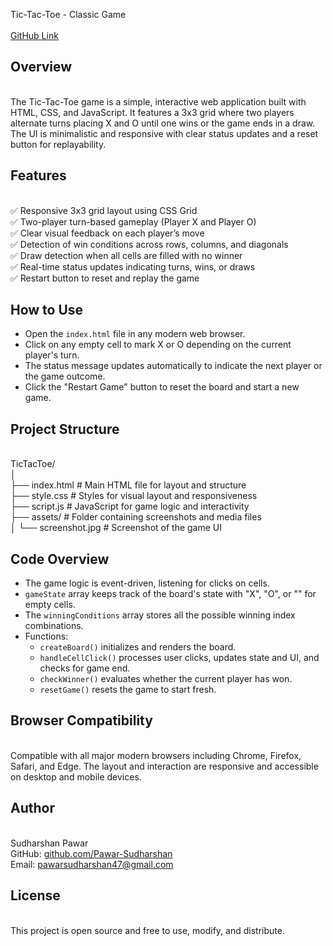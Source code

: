 Tic-Tac-Toe - Classic Game  
[](https://github.com/Pawar-Sudharshan/SCT_TrackCode_TaskNumber/tree/main/SCT_WD_3#tic-tac-toe---classic-game)  
[GitHub Link](https://github.com/Pawar-Sudharshan/SCT_TrackCode_TaskNumber/tree/main/SCT_WD_3#tic-tac-toe---classic-game)  
[](https://github.com/Pawar-Sudharshan/SCT_TrackCode_TaskNumber/main/SCT_WD_3/assets/image.jpg)

## Overview  
[](https://github.com/Pawar-Sudharshan/SCT_TrackCode_TaskNumber/tree/main/SCT_WD_3#overview)  
The Tic-Tac-Toe game is a simple, interactive web application built with HTML, CSS, and JavaScript. It features a 3x3 grid where two players alternate turns placing X and O until one wins or the game ends in a draw. The UI is minimalistic and responsive with clear status updates and a reset button for replayability.

## Features  
[](https://github.com/Pawar-Sudharshan/SCT_TrackCode_TaskNumber/tree/main/SCT_WD_3#features)  
✅ Responsive 3x3 grid layout using CSS Grid  
✅ Two-player turn-based gameplay (Player X and Player O)  
✅ Clear visual feedback on each player’s move  
✅ Detection of win conditions across rows, columns, and diagonals  
✅ Draw detection when all cells are filled with no winner  
✅ Real-time status updates indicating turns, wins, or draws  
✅ Restart button to reset and replay the game

## How to Use  
[](https://github.com/Pawar-Sudharshan/SCT_TrackCode_TaskNumber/tree/main/SCT_WD_3#how-to-use)  
- Open the `index.html` file in any modern web browser.  
- Click on any empty cell to mark X or O depending on the current player's turn.  
- The status message updates automatically to indicate the next player or the game outcome.  
- Click the "Restart Game" button to reset the board and start a new game.

## Project Structure  
[](https://github.com/Pawar-Sudharshan/SCT_TrackCode_TaskNumber/tree/main/SCT_WD_3#project-structure)  
TicTacToe/  
│  
├── index.html       # Main HTML file for layout and structure  
├── style.css        # Styles for visual layout and responsiveness  
├── script.js        # JavaScript for game logic and interactivity  
├── assets/          # Folder containing screenshots and media files  
│   └── screenshot.jpg  # Screenshot of the game UI

## Code Overview  
[](https://github.com/Pawar-Sudharshan/SCT_TrackCode_TaskNumber/tree/main/SCT_WD_3#code-overview)  
- The game logic is event-driven, listening for clicks on cells.  
- `gameState` array keeps track of the board's state with "X", "O", or "" for empty cells.  
- The `winningConditions` array stores all the possible winning index combinations.  
- Functions:  
  - `createBoard()` initializes and renders the board.  
  - `handleCellClick()` processes user clicks, updates state and UI, and checks for game end.  
  - `checkWinner()` evaluates whether the current player has won.  
  - `resetGame()` resets the game to start fresh.

## Browser Compatibility  
[](https://github.com/Pawar-Sudharshan/SCT_TrackCode_TaskNumber/tree/main/SCT_WD_3#browser-compatibility)  
Compatible with all major modern browsers including Chrome, Firefox, Safari, and Edge. The layout and interaction are responsive and accessible on desktop and mobile devices.

## Author  
[](https://github.com/Pawar-Sudharshan/SCT_TrackCode_TaskNumber/tree/main/SCT_WD_3#author)  
Sudharshan Pawar  
GitHub: [github.com/Pawar-Sudharshan](https://github.com/Pawar-Sudharshan)  
Email: [pawarsudharshan47@gmail.com](mailto:pawarsudharshan47@gmail.com)

## License  
[](https://github.com/Pawar-Sudharshan/SCT_TrackCode_TaskNumber/tree/main/SCT_WD_3#license)  
This project is open source and free to use, modify, and distribute.
